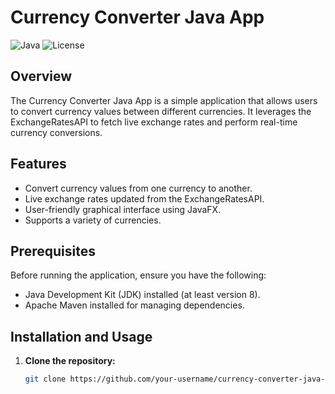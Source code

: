 # Currency Converter Java App

![Java](https://img.shields.io/badge/Java-8%2B-blue)
![License](https://img.shields.io/badge/license-MIT-green)

## Overview

The Currency Converter Java App is a simple application that allows users to convert currency values between different currencies. It leverages the ExchangeRatesAPI to fetch live exchange rates and perform real-time currency conversions.

## Features

- Convert currency values from one currency to another.
- Live exchange rates updated from the ExchangeRatesAPI.
- User-friendly graphical interface using JavaFX.
- Supports a variety of currencies.

## Prerequisites

Before running the application, ensure you have the following:

- Java Development Kit (JDK) installed (at least version 8).
- Apache Maven installed for managing dependencies.

## Installation and Usage

1. **Clone the repository:**

   ```bash
   git clone https://github.com/your-username/currency-converter-java-app.git
